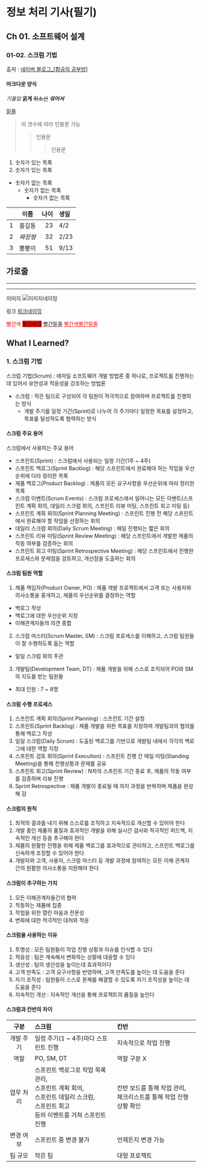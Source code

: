 # 정보 처리 기사(필기)
## Ch 01. 소프트웨어 설계 
### 01-02. 스크럼 기법 
출처 : [네이버 블로그_[함공의 공부방]](https://m.blog.naver.com/wook2124)

#### 마크다운 양식
*기울임*
**굵게**
~~취소선~~
**_섞어서_**

<u>밑줄</u>

>의 갯수에 따라 인용문 가능
>>인용문
>>>인용문

1. 숫자가 있는 목록
2. 숫자가 있는 목록
- 숫자가 없는 목록
    - 숫자가 없는 목록
        - 숫자가 없는 목록

| | 이름 | 나이 | 생일 |
| :-: | :-: | -: | :- |
| 1 | 홍길동 | 23 | 4/2 |
| 2 | *짜장형* | 32 | 2/23|
| 3 | 뿡뿡이 | 51 | 9/13 |

가로줄
---
___
***

이미지
![이미지네이밍](url경로)

링크
[링크네이밍](url경로)

<span style="color: red">빨간색</span>
<span style="background-color: red">빨간배경</span>
<span style="text-decoration: underline; text-decoration-color: red;">빨간밑줄</span>
<span style="color: red; text-decoration: underline;">빨간색빨간밑줄</span>

## What I Learned?
### 1. 스크럼 기법
스크럼 기법(Scrum) : 애자일 소프트웨어 개발 방법론 중 하나로, 프로젝트를 진행하는 데 있어서 유연성과 적응성을 강조하는 방법론
- 스크럼 : 작은 팀으로 구성되어 각 팀원이 적극적으로 참여하며 프로젝트를 진행하는 방식
    - 개발 주기를 일정 기간(Sprint)로 나누어 각 주기마다 일정한 목표를 설정하고, 목표를 달성하도록 협력하는 방식
#### 스크럼 주요 용어
스크럼에서 사용하는 주요 용어
- 스프린트(Sprint) : 스크럼에서 사용되는 일정 기간(1주 ~ 4주)
- 스프린트 백로그(Sprint Backlog) : 해당 스프린트에서 완료해야 하는 작업을 우선순위에 다라 정리한 목록
- 제품 백로그(Product Backlog) : 제품의 모든 요구사항을 우선순위에 따라 정리한 목록
- 스크럼 이벤트(Scrum Events) : 스크럼 프로세스에서 일어나는 모든 이벤트(스프린트 계획 회의, 데일리 스크럼 회의, 스프린트 리뷰 미팅, 스프린트 회고 미팅 등)
- 스프린트 계획 회의(Sprint Planning Meeting) : 스프린트 진행 전 해당 스프린트에서 완료해야 할 작업을 선정하는 회의
- 데일리 스크럼 회의(Daliy Scrum Meeting) : 매일 진행되는 짧은 회의
- 스프린트 리뷰 미팅(Sprint Review Meeting) : 해당 스프린트에서 개발한 제품의 작동 여부를 검증하는 회의
- 스프린트 회고 미팅(Sprint Retrospective Meeting) : 해당 스프린트에서 진행한 프로세스와 문제점을 검토하고, 개선점을 도출하는 회의

#### 스크럼 팀원 역할
1. 제품 책임자(Product Owner, PO) : 제품 개발 프로젝트에서 고객 또는 사용자와 의사소통을 중개하고, 제품의 우선순위를 결정하는 역할
- 백로그 작성
- 백로그에 대한 우선순위 지정
- 이해관계자들의 의견 종합

2. 스크럼 마스터(Scrum Master, SM) : 스크럼 프로세스를 이해하고, 스크럼 팀원들이 잘 수행하도록 돕는 역할
- 일일 스크럼 회의 주관

3. 개발팀(Development Team, DT) : 제품 개발을 위해 스스로 조직되어 PO와 SM의 지도를 받는 팀원들
- 최대 인원 : 7 ~ 8명
#### 스크럼 수행 프로세스
1. 스프린트 계획 회의(Sprint Planning) : 스프린트 기간 설정
2. 스프린트(Sprint Backlog) : 제품 개발을 위한 목표를 지정하여 개발팀과의 협의를 통해 백로그 작성
3. 일일 스크럼(Daily Scrum) : 도출된 백로그를 기반으로 개발팀 내에서 각각의 백로그에 대한 역할 지정
4. 스프린트 검토 회의(Sprint Execution) : 스프린트 진행 간 매일 미팅(Standing Meeting)을 통해 진행상황과 문제를 공유
5. 스프린트 회고(Sprint Review) : N차의 스프린트 기간 종료 후, 제품의 작동 여부를 검증하며 리뷰 진행
6. Sprint Retrospective : 제품 개발이 종료될 때 까지 과정을 반복하며 제품을 완성해 감

#### 스크럼의 원칙
1. 최적의 결과를 내기 위해 스스로를 조직하고 지속적으로 개선할 수 있어야 한다
2. 개발 중인 제품의 품질과 효과적인 개발을 위해 실시간 검사와 적극적인 피드백, 지속적인 개선 등을 추구해야 한다
3. 제품의 원활한 진행을 위해 제품 백로그를 효과적으로 관리하고, 스프린트 백로그를 신속하게 조정할 수 있어야 한다
4. 개발자와 고객, 사용자, 스크럼 마스터 등 개발 과정에 참여하는 모든 이해 관계자 간의 원활한 의사소통을 지원해야 한다

#### 스크럼이 추구하는 가치
1. 모든 이해관계자들간의 협력
2. 작동하는 제품에 집중
3. 작업을 위한 열린 마음과 전문성
4. 변화에 대한 적극적인 대처와 적응

#### 스크럼을 사용하는 이유
1. 투명성 : 모든 팀원들이 작업 진행 상황과 이슈를 인식할 수 있다
2. 적응성 : 팀은 계속해서 변화하는 상황에 대응할 수 있다
3. 생산성 : 팀의 생산성을 높이는데 효과적이다
4. 고객 만족도 : 고객 요구사항을 반영하며, 고객 만족도를 높이는 데 도움을 준다
5. 자기 조직성 : 팀원들이 스스로 문제를 해결할 수 있도록 자기 조직성을 높이는 데 도움을 준다
6. 지속적인 개선 : 지속적인 개선을 통해 프로젝트의 품질을 높인다

#### 스크럼과 칸반의 차이
| 구분 | 스크럼 | 칸반 |
| :-: | :- | :- |
| 개발 주기 | 일정 주기(1 ~ 4주)마다 스프린트 진행 | 지속적으로 작업 진행 |
| 역할 | PO, SM, DT | 역할 구분 X |
| 업무 처리 | 스프린트 백로그로 작업 목록 관리,<br> 스프린트 계획 회의,<br> 스프린트 데일리 스크럼,<br> 스프린트 회고<br> 등의 이벤트를 거쳐 스프린트 진행 | 칸반 보드를 통해 작업 관리,<br> 체크리스트를 통해 작업 진행 상황 확인 |
| 변경 여부 | 스프린트 중 변경 불가 | 언제든지 변경 가능 |
| 팀 규모 | 작은 팀 | 대형 프로젝트 |
